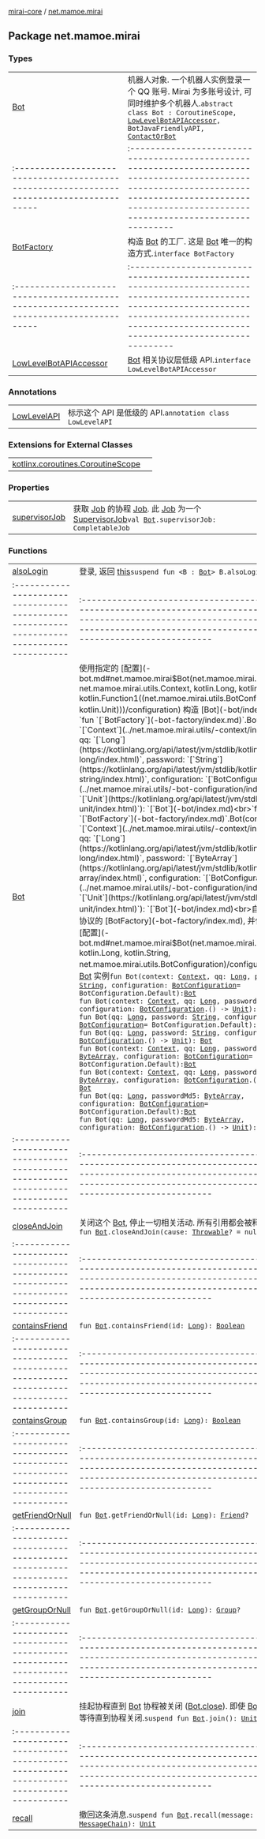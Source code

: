 [mirai-core](../index.md) / [net.mamoe.mirai](./index.md)

## Package net.mamoe.mirai

### Types
|||
|:----------------------------------------------------------------------------------------|:---------------------------------------------------------------------------------------------------------------------------------------------------------------------------------------------------------|
| [Bot](-bot/index.md) | 机器人对象. 一个机器人实例登录一个 QQ 账号. Mirai 为多账号设计, 可同时维护多个机器人.`abstract class Bot : CoroutineScope, `[`LowLevelBotAPIAccessor`](-low-level-bot-a-p-i-accessor/index.md)`, BotJavaFriendlyAPI, `[`ContactOrBot`](../net.mamoe.mirai.contact/-contact-or-bot/index.md) ||||
|:----------------------------------------------------------------------------------------|:---------------------------------------------------------------------------------------------------------------------------------------------------------------------------------------------------------|
| [BotFactory](-bot-factory/index.md) | 构造 [Bot](-bot-factory/-bot.md) 的工厂. 这是 [Bot](-bot-factory/-bot.md) 唯一的构造方式.`interface BotFactory` ||||
|:----------------------------------------------------------------------------------------|:---------------------------------------------------------------------------------------------------------------------------------------------------------------------------------------------------------|
| [LowLevelBotAPIAccessor](-low-level-bot-a-p-i-accessor/index.md) | [Bot](-bot/index.md) 相关协议层低级 API.`interface LowLevelBotAPIAccessor` |

### Annotations
|||
|:----------------------------------------------------------------------------------------|:---------------------------------------------------------------------------------------------------------------------------------------------------------------------------------------------------------|
| [LowLevelAPI](-low-level-a-p-i/index.md) | 标示这个 API 是低级的 API.`annotation class LowLevelAPI` |

### Extensions for External Classes
|||
|:----------------------------------------------------------------------------------------|:---------------------------------------------------------------------------------------------------------------------------------------------------------------------------------------------------------|
| [kotlinx.coroutines.CoroutineScope](kotlinx.coroutines.-coroutine-scope/index.md) |  |

### Properties
|||
|:----------------------------------------------------------------------------------------|:---------------------------------------------------------------------------------------------------------------------------------------------------------------------------------------------------------|
| [supervisorJob](supervisor-job.md) | 获取 [Job](#) 的协程 [Job](#). 此 [Job](#) 为一个 [SupervisorJob](#)`val `[`Bot`](-bot/index.md)`.supervisorJob: CompletableJob` |

### Functions
|||
|:----------------------------------------------------------------------------------------|:---------------------------------------------------------------------------------------------------------------------------------------------------------------------------------------------------------|
| [alsoLogin](also-login.md) | 登录, 返回 [this](also-login/-this-.md)`suspend fun <B : `[`Bot`](-bot/index.md)`> B.alsoLogin(): B` ||||
|:----------------------------------------------------------------------------------------|:---------------------------------------------------------------------------------------------------------------------------------------------------------------------------------------------------------|
| [Bot](-bot.md) | 使用指定的 [配置](-bot.md#net.mamoe.mirai$Bot(net.mamoe.mirai.BotFactory, net.mamoe.mirai.utils.Context, kotlin.Long, kotlin.String, kotlin.Function1((net.mamoe.mirai.utils.BotConfiguration, kotlin.Unit)))/configuration) 构造 [Bot](-bot/index.md) 实例`fun `[`BotFactory`](-bot-factory/index.md)`.Bot(context: `[`Context`](../net.mamoe.mirai.utils/-context/index.md)`, qq: `[`Long`](https://kotlinlang.org/api/latest/jvm/stdlib/kotlin/-long/index.html)`, password: `[`String`](https://kotlinlang.org/api/latest/jvm/stdlib/kotlin/-string/index.html)`, configuration: `[`BotConfiguration`](../net.mamoe.mirai.utils/-bot-configuration/index.md)`.() -> `[`Unit`](https://kotlinlang.org/api/latest/jvm/stdlib/kotlin/-unit/index.html)`): `[`Bot`](-bot/index.md)<br>`fun `[`BotFactory`](-bot-factory/index.md)`.Bot(context: `[`Context`](../net.mamoe.mirai.utils/-context/index.md)`, qq: `[`Long`](https://kotlinlang.org/api/latest/jvm/stdlib/kotlin/-long/index.html)`, password: `[`ByteArray`](https://kotlinlang.org/api/latest/jvm/stdlib/kotlin/-byte-array/index.html)`, configuration: `[`BotConfiguration`](../net.mamoe.mirai.utils/-bot-configuration/index.md)`.() -> `[`Unit`](https://kotlinlang.org/api/latest/jvm/stdlib/kotlin/-unit/index.html)`): `[`Bot`](-bot/index.md)<br>自动加载现有协议的 [BotFactory](-bot-factory/index.md), 并使用指定的 [配置](-bot.md#net.mamoe.mirai$Bot(net.mamoe.mirai.utils.Context, kotlin.Long, kotlin.String, net.mamoe.mirai.utils.BotConfiguration)/configuration) 构造 [Bot](-bot/index.md) 实例`fun Bot(context: `[`Context`](../net.mamoe.mirai.utils/-context/index.md)`, qq: `[`Long`](https://kotlinlang.org/api/latest/jvm/stdlib/kotlin/-long/index.html)`, password: `[`String`](https://kotlinlang.org/api/latest/jvm/stdlib/kotlin/-string/index.html)`, configuration: `[`BotConfiguration`](../net.mamoe.mirai.utils/-bot-configuration/index.md)` = BotConfiguration.Default): `[`Bot`](-bot/index.md)<br>`fun Bot(context: `[`Context`](../net.mamoe.mirai.utils/-context/index.md)`, qq: `[`Long`](https://kotlinlang.org/api/latest/jvm/stdlib/kotlin/-long/index.html)`, password: `[`String`](https://kotlinlang.org/api/latest/jvm/stdlib/kotlin/-string/index.html)`, configuration: `[`BotConfiguration`](../net.mamoe.mirai.utils/-bot-configuration/index.md)`.() -> `[`Unit`](https://kotlinlang.org/api/latest/jvm/stdlib/kotlin/-unit/index.html)`): `[`Bot`](-bot/index.md)<br>`fun Bot(qq: `[`Long`](https://kotlinlang.org/api/latest/jvm/stdlib/kotlin/-long/index.html)`, password: `[`String`](https://kotlinlang.org/api/latest/jvm/stdlib/kotlin/-string/index.html)`, configuration: `[`BotConfiguration`](../net.mamoe.mirai.utils/-bot-configuration/index.md)` = BotConfiguration.Default): `[`Bot`](-bot/index.md)<br>`fun Bot(qq: `[`Long`](https://kotlinlang.org/api/latest/jvm/stdlib/kotlin/-long/index.html)`, password: `[`String`](https://kotlinlang.org/api/latest/jvm/stdlib/kotlin/-string/index.html)`, configuration: `[`BotConfiguration`](../net.mamoe.mirai.utils/-bot-configuration/index.md)`.() -> `[`Unit`](https://kotlinlang.org/api/latest/jvm/stdlib/kotlin/-unit/index.html)`): `[`Bot`](-bot/index.md)<br>`fun Bot(context: `[`Context`](../net.mamoe.mirai.utils/-context/index.md)`, qq: `[`Long`](https://kotlinlang.org/api/latest/jvm/stdlib/kotlin/-long/index.html)`, passwordMd5: `[`ByteArray`](https://kotlinlang.org/api/latest/jvm/stdlib/kotlin/-byte-array/index.html)`, configuration: `[`BotConfiguration`](../net.mamoe.mirai.utils/-bot-configuration/index.md)` = BotConfiguration.Default): `[`Bot`](-bot/index.md)<br>`fun Bot(context: `[`Context`](../net.mamoe.mirai.utils/-context/index.md)`, qq: `[`Long`](https://kotlinlang.org/api/latest/jvm/stdlib/kotlin/-long/index.html)`, passwordMd5: `[`ByteArray`](https://kotlinlang.org/api/latest/jvm/stdlib/kotlin/-byte-array/index.html)`, configuration: `[`BotConfiguration`](../net.mamoe.mirai.utils/-bot-configuration/index.md)`.() -> `[`Unit`](https://kotlinlang.org/api/latest/jvm/stdlib/kotlin/-unit/index.html)`): `[`Bot`](-bot/index.md)<br>`fun Bot(qq: `[`Long`](https://kotlinlang.org/api/latest/jvm/stdlib/kotlin/-long/index.html)`, passwordMd5: `[`ByteArray`](https://kotlinlang.org/api/latest/jvm/stdlib/kotlin/-byte-array/index.html)`, configuration: `[`BotConfiguration`](../net.mamoe.mirai.utils/-bot-configuration/index.md)` = BotConfiguration.Default): `[`Bot`](-bot/index.md)<br>`fun Bot(qq: `[`Long`](https://kotlinlang.org/api/latest/jvm/stdlib/kotlin/-long/index.html)`, passwordMd5: `[`ByteArray`](https://kotlinlang.org/api/latest/jvm/stdlib/kotlin/-byte-array/index.html)`, configuration: `[`BotConfiguration`](../net.mamoe.mirai.utils/-bot-configuration/index.md)`.() -> `[`Unit`](https://kotlinlang.org/api/latest/jvm/stdlib/kotlin/-unit/index.html)`): `[`Bot`](-bot/index.md) ||||
|:----------------------------------------------------------------------------------------|:---------------------------------------------------------------------------------------------------------------------------------------------------------------------------------------------------------|
| [closeAndJoin](close-and-join.md) | 关闭这个 [Bot](-bot/index.md), 停止一切相关活动. 所有引用都会被释放.`suspend fun `[`Bot`](-bot/index.md)`.closeAndJoin(cause: `[`Throwable`](https://kotlinlang.org/api/latest/jvm/stdlib/kotlin/-throwable/index.html)`? = null): `[`Unit`](https://kotlinlang.org/api/latest/jvm/stdlib/kotlin/-unit/index.html) ||||
|:----------------------------------------------------------------------------------------|:---------------------------------------------------------------------------------------------------------------------------------------------------------------------------------------------------------|
| [containsFriend](contains-friend.md) | `fun `[`Bot`](-bot/index.md)`.containsFriend(id: `[`Long`](https://kotlinlang.org/api/latest/jvm/stdlib/kotlin/-long/index.html)`): `[`Boolean`](https://kotlinlang.org/api/latest/jvm/stdlib/kotlin/-boolean/index.html) ||||
|:----------------------------------------------------------------------------------------|:---------------------------------------------------------------------------------------------------------------------------------------------------------------------------------------------------------|
| [containsGroup](contains-group.md) | `fun `[`Bot`](-bot/index.md)`.containsGroup(id: `[`Long`](https://kotlinlang.org/api/latest/jvm/stdlib/kotlin/-long/index.html)`): `[`Boolean`](https://kotlinlang.org/api/latest/jvm/stdlib/kotlin/-boolean/index.html) ||||
|:----------------------------------------------------------------------------------------|:---------------------------------------------------------------------------------------------------------------------------------------------------------------------------------------------------------|
| [getFriendOrNull](get-friend-or-null.md) | `fun `[`Bot`](-bot/index.md)`.getFriendOrNull(id: `[`Long`](https://kotlinlang.org/api/latest/jvm/stdlib/kotlin/-long/index.html)`): `[`Friend`](../net.mamoe.mirai.contact/-friend/index.md)`?` ||||
|:----------------------------------------------------------------------------------------|:---------------------------------------------------------------------------------------------------------------------------------------------------------------------------------------------------------|
| [getGroupOrNull](get-group-or-null.md) | `fun `[`Bot`](-bot/index.md)`.getGroupOrNull(id: `[`Long`](https://kotlinlang.org/api/latest/jvm/stdlib/kotlin/-long/index.html)`): `[`Group`](../net.mamoe.mirai.contact/-group/index.md)`?` ||||
|:----------------------------------------------------------------------------------------|:---------------------------------------------------------------------------------------------------------------------------------------------------------------------------------------------------------|
| [join](join.md) | 挂起协程直到 [Bot](-bot/index.md) 协程被关闭 ([Bot.close](-bot/close.md)). 即使 [Bot](-bot/index.md) 离线, 也会等待直到协程关闭.`suspend fun `[`Bot`](-bot/index.md)`.join(): `[`Unit`](https://kotlinlang.org/api/latest/jvm/stdlib/kotlin/-unit/index.html) ||||
|:----------------------------------------------------------------------------------------|:---------------------------------------------------------------------------------------------------------------------------------------------------------------------------------------------------------|
| [recall](recall.md) | 撤回这条消息.`suspend fun `[`Bot`](-bot/index.md)`.recall(message: `[`MessageChain`](../net.mamoe.mirai.message.data/-message-chain/index.md)`): `[`Unit`](https://kotlinlang.org/api/latest/jvm/stdlib/kotlin/-unit/index.html) |

